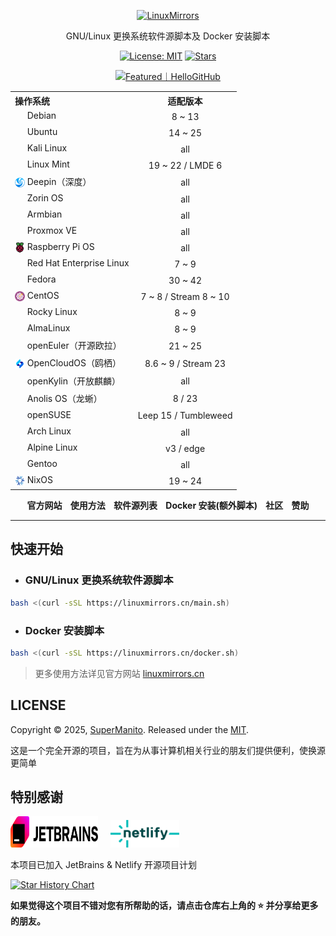 <p align="center">
    <a href="https://linuxmirrors.cn">
        <picture>
          <source media="(prefers-color-scheme: dark)" srcset="docs/assets/images/brand/dark/2.png" width="320">
          <img src="docs/assets/images/brand/light/2.png" alt="LinuxMirrors" width="320">
        </picture>
    </a>
</p>
<p align="center">GNU/Linux 更换系统软件源脚本及 Docker 安装脚本</p>
<p align="center">
  <a href="https://github.com/SuperManito/LinuxMirrors/blob/main/LICENSE"><img src="https://shields.io/github/license/SuperManito/LinuxMirrors?color=%23007bff" alt="License: MIT"></a>
  <a href="https://github.com/SuperManito/LinuxMirrors"><img src="https://img.shields.io/github/stars/SuperManito/LinuxMirrors?color=%23007bff&style=flat-square" alt="Stars"></a><br>
</p>
<p align="center">
    <a href="https://hellogithub.com/repository/775d5b3d0aa04e90be9162104e757f2e" target="_blank">
        <picture>
          <source media="(prefers-color-scheme: dark)" srcset="https://api.hellogithub.com/v1/widgets/recommend.svg?rid=775d5b3d0aa04e90be9162104e757f2e&claim_uid=mXoISqgeyYLDf1a&theme=dark" width="250">
          <img src="https://api.hellogithub.com/v1/widgets/recommend.svg?rid=775d5b3d0aa04e90be9162104e757f2e&claim_uid=mXoISqgeyYLDf1a&theme=neutral" alt="Featured｜HelloGitHub" width="250">
        </picture>
    </a>
</p>

<table align="center">
    <tr>
        <th align="left">操作系统</th>
        <th align="center">适配版本</th>
    </tr>
    <tr>
        <td><a href="https://www.debian.org" target="_blank"><sub><img src="docs/assets/images/icon/debian.svg" width="16" height="16"></sub></a>&nbsp;Debian</td>
        <td align="center">8 ~ 13</td>
    </tr>
    <tr>
        <td><a href="https://cn.ubuntu.com" target="_blank"><sub><img src="docs/assets/images/icon/ubuntu.svg" width="16" height="16"></sub></a>&nbsp;Ubuntu</td>
        <td align="center">14 ~ 25</td>
    </tr>
    <tr>
        <td><a href="https://www.kali.org" target="_blank"><sub><img src="docs/assets/images/icon/kali-linux.svg" width="16" height="16"></sub></a>&nbsp;Kali Linux</td>
        <td align="center">all</td>
    </tr>
    <tr>
        <td><a href="https://linuxmint.com" target="_blank"><sub><img src="docs/assets/images/icon/linux-mint.ico" width="16" height="16"></sub></a>&nbsp;Linux Mint</td>
        <td align="center">19 ~ 22 / LMDE 6</td>
    </tr>
    <tr>
        <td><a href="https://www.deepin.org" target="_blank"><sub><img src="docs/assets/images/icon/deepin.png" width="16" height="16"></sub></a>&nbsp;Deepin（深度）</td>
        <td align="center">all</td>
    </tr>
    <tr>
        <td><a href="https://zorin.com/os" target="_blank"><sub><img src="docs/assets/images/icon/zorin-os.png" width="16" height="16"></sub></a>&nbsp;Zorin OS</td>
        <td align="center">all</td>
    </tr>
    <tr>
        <td><a href="https://www.armbian.org" target="_blank"><sub><img src="docs/assets/images/icon/armbian.png" width="16" height="16"></sub></a>&nbsp;Armbian</td>
        <td align="center">all</td>
    </tr>
    <tr>
        <td><a href="https://www.proxmox.com" target="_blank"><sub><img src="docs/assets/images/icon/proxmox.svg" width="16" height="16"></sub></a>&nbsp;Proxmox VE</td>
        <td align="center">all</td>
    </tr>
    <tr>
        <td><a href="https://www.raspberrypi.com" target="_blank"><sub><img src="docs/assets/images/icon/raspberry-pi.png" width="16" height="16"></sub></a>&nbsp;Raspberry Pi OS</td>
        <td align="center">all</td>
    </tr>
    <tr>
        <td><a href="https://access.redhat.com/products/red-hat-enterprise-linux" target="_blank"><sub><img src="docs/assets/images/icon/redhat.svg" width="16" height="16"></sub></a>&nbsp;Red Hat Enterprise Linux</td>
        <td align="center">7 ~ 9</td>
    </tr>
    <tr>
        <td><a href="https://fedoraproject.org/zh-Hans" target="_blank"><sub><img src="docs/assets/images/icon/fedora.ico" width="16" height="16"></sub></a>&nbsp;Fedora</td>
        <td align="center">30 ~ 42</td>
    </tr>
    <tr>
        <td><a href="https://www.centos.org" target="_blank"><sub><img src="docs/assets/images/icon/centos.svg" width="16" height="16"></sub></a>&nbsp;CentOS</td>
        <td align="center">7 ~ 8 / Stream 8 ~ 10</td>
    </tr>
    <tr>
        <td><a href="https://rockylinux.org" target="_blank"><sub><img src="docs/assets/images/icon/rocky-linux.svg" width="16" height="16"></sub></a>&nbsp;Rocky Linux</td>
        <td align="center">8 ~ 9</td>
    </tr>
    <tr>
        <td><a href="https://almalinux.org/zh-hans" target="_blank"><sub><img src="docs/assets/images/icon/almalinux.svg" width="16" height="16"></sub></a>&nbsp;AlmaLinux</td>
        <td align="center">8 ~ 9</td>
    </tr>
    <tr>
        <td><a href="https://www.openeuler.org/zh" target="_blank"><sub><img src="docs/assets/images/icon/openeuler.ico" width="16" height="16"></sub></a>&nbsp;openEuler（开源欧拉）</td>
        <td align="center">21 ~ 25</td>
    </tr>
    <tr>
        <td><a href="https://www.opencloudos.org" target="_blank"><sub><img src="docs/assets/images/icon/opencloudos.png" width="16" height="16"></sub></a>&nbsp;OpenCloudOS（鸥栖）</td>
        <td align="center">8.6 ~ 9 / Stream 23</td>
    </tr>
    <tr>
        <td><a href="https://www.openkylin.top" target="_blank"><sub><img src="docs/assets/images/icon/openkylin.ico" width="16" height="16"></sub></a>&nbsp;openKylin（开放麒麟）</td>
        <td align="center">all</td>
    </tr>
    <tr>
        <td><a href="https://openanolis.cn" target="_blank"><sub><img src="docs/assets/images/icon/anolis.png" width="16" height="16"></sub></a>&nbsp;Anolis OS（龙蜥）</td>
        <td align="center">8 / 23</td>
    </tr>
    <tr>
        <td><a href="https://www.opensuse.org" target="_blank"><sub><img src="docs/assets/images/icon/opensuse.svg" width="16" height="16"></sub></a>&nbsp;openSUSE</td>
        <td align="center">Leep 15 / Tumbleweed</td>
    </tr>
    <tr>
        <td><a href="https://archlinux.org" target="_blank"><sub><img src="docs/assets/images/icon/arch-linux.ico" width="16" height="16"></sub></a>&nbsp;Arch Linux</td>
        <td align="center">all</td>
    </tr>
    <tr>
        <td><a href="https://www.alpinelinux.org" target="_blank"><sub><img src="docs/assets/images/icon/alpine.png" width="16" height="16"></sub></a>&nbsp;Alpine Linux</td>
        <td align="center">v3 / edge</td>
    </tr>
    <tr>
        <td><a href="https://www.gentoo.org" target="_blank"><sub><img src="docs/assets/images/icon/gentoo.svg" width="16" height="16"></sub></a>&nbsp;Gentoo</td>
        <td align="center">all</td>
    </tr>
    <tr>
        <td><a href="https://nixos.org" target="_blank"><sub><img src="docs/assets/images/icon/nixos.svg" width="16" height="16"></sub></a>&nbsp;NixOS</td>
        <td align="center">19 ~ 24</td>
    </tr>
</table>

<p align="center">
    <strong>
        <a href="https://linuxmirrors.cn" style="text-decoration: none;">官方网站</a>&nbsp;&nbsp;&nbsp;&nbsp;<a href="https://linuxmirrors.cn/use" style="text-decoration: none;">使用方法</a>&nbsp;&nbsp;&nbsp;&nbsp;<a href="https://linuxmirrors.cn/mirrors" style="text-decoration: none;">软件源列表</a>&nbsp;&nbsp;&nbsp;&nbsp;<a href="https://linuxmirrors.cn/other" style="text-decoration: none;">Docker 安装(额外脚本)</a>&nbsp;&nbsp;&nbsp;&nbsp;<a href="https://linuxmirrors.cn/community" style="text-decoration: none;">社区</a>&nbsp;&nbsp;&nbsp;&nbsp;<a href="https://linuxmirrors.cn/sponsor" style="text-decoration: none;">赞助</a>
    </strong>
</p>

***

## 快速开始

- ### GNU/Linux 更换系统软件源脚本

```bash
bash <(curl -sSL https://linuxmirrors.cn/main.sh)
```

- ### Docker 安装脚本

```bash
bash <(curl -sSL https://linuxmirrors.cn/docker.sh)
```

> 更多使用方法详见官方网站 [linuxmirrors.cn](https://linuxmirrors.cn/use)

## LICENSE

Copyright © 2025, [SuperManito](https://github.com/SuperManito). Released under the [MIT](https://github.com/SuperManito/LinuxMirrors/blob/main/LICENSE).

这是一个完全开源的项目，旨在为从事计算机相关行业的朋友们提供便利，使换源更简单

## 特别感谢

<a href="https://www.jetbrains.com/zh-cn" style="text-decoration: none;"><picture><source media="(prefers-color-scheme: dark)" srcset="docs/assets/images/support/jetbrains-dark.svg" width="140" height="50"><img src="docs/assets/images/support/jetbrains-light.svg" alt="jetbrains" width="140" height="50"></picture></a>&nbsp;&nbsp;&nbsp;&nbsp;&nbsp;<a href="https://www.netlify.com" style="text-decoration: none;"><picture><source media="(prefers-color-scheme: dark)" srcset="docs/assets/images/support/netlify-dark.png" width="110"><img src="docs/assets/images/support/netlify-light.png" alt="netlify" width="110"></picture></a>

本项目已加入 JetBrains & Netlify 开源项目计划

<a href="https://star-history.com/#SuperManito/LinuxMirrors&Date">
 <picture>
   <source media="(prefers-color-scheme: dark)" srcset="https://api.star-history.com/svg?repos=SuperManito/LinuxMirrors&type=Date&theme=dark" />
   <source media="(prefers-color-scheme: light)" srcset="https://api.star-history.com/svg?repos=SuperManito/LinuxMirrors&type=Date" />
   <img alt="Star History Chart" src="https://api.star-history.com/svg?repos=SuperManito/LinuxMirrors&type=Date" />
 </picture>
</a>

__如果觉得这个项目不错对您有所帮助的话，请点击仓库右上角的 ⭐ 并分享给更多的朋友。__
